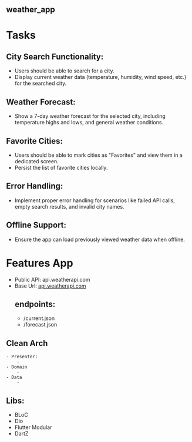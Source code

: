 ## weather_app

# Tasks
## City Search Functionality:
- Users should be able to search for a city.
- Display current weather data (temperature, humidity, wind speed, etc.) for the searched city.
## Weather Forecast:
- Show a 7-day weather forecast for the selected city, including temperature highs and lows, and general weather conditions.
## Favorite Cities:
- Users should be able to mark cities as "Favorites" and view them in a dedicated screen.
- Persist the list of favorite cities locally.
## Error Handling:
- Implement proper error handling for scenarios like failed API calls, empty search results, and invalid city names.
## Offline Support:
- Ensure the app can load previously viewed weather data when offline.

# Features App
- Public API: api.weatherapi.com
- Base Url: [api.weatherapi.com](https://api.weatherapi.com/v1/)
    ## endpoints:
    - /current.json
    - /forecast.json
## Clean Arch
    - Presenter:
        - 
    - Domain
        -
    - Data
        -

## Libs:
- BLoC
- Dio
- Flutter Modular
- DartZ
